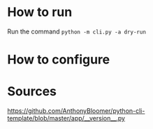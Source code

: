 # How to run
Run the command `python -m cli.py -a dry-run`

# How to configure


# Sources
https://github.com/AnthonyBloomer/python-cli-template/blob/master/app/__version__.py
